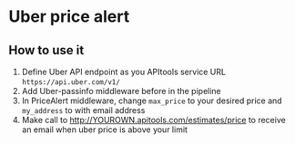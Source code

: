 # Uber price alert

## How to use it

1. Define Uber API endpoint as you APItools service URL `https://api.uber.com/v1/`
2. Add Uber-passinfo middleware before in the pipeline
3. In PriceAlert middleware, change `max_price` to your desired price and `my_address` to with email address
4. Make call to http://YOUROWN.apitools.com/estimates/price to receive an email when uber price is above your limit